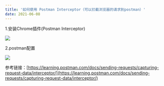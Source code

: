 ```yaml
---
title: '如何使用 Postman Interceptor（可以拦截浏览器的请求到postman）'
date: 2021-06-08
---   
```

1.安装Chrome插件(Postman Interceptor)

![](https://img-blog.csdnimg.cn/20210608183622871.png?x-oss-processimage/watermark,type_ZmFuZ3poZW5naGVpdGk,shadow_10,text_aHR0cHM6Ly9ibG9nLmNzZG4ubmV0L3h1dG9uZ2Jhbw,size_16,color_FFFFFF,t_70)

2.postman配置

![](https://img-blog.csdnimg.cn/20210608184519500.png?x-oss-processimage/watermark,type_ZmFuZ3poZW5naGVpdGk,shadow_10,text_aHR0cHM6Ly9ibG9nLmNzZG4ubmV0L3h1dG9uZ2Jhbw,size_16,color_FFFFFF,t_70)

参考链接：[https://learning.postman.com/docs/sending-requests/capturing-request-data/interceptor/](https://learning.postman.com/docs/sending-requests/capturing-request-data/interceptor/)